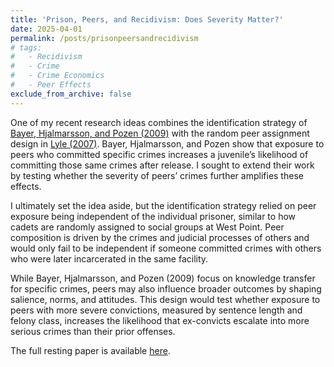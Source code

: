 ```yaml
---
title: 'Prison, Peers, and Recidivism: Does Severity Matter?'
date: 2025-04-01
permalink: /posts/prisonpeersandrecidivism
# tags:
#   - Recidivism
#   - Crime
#   - Crime Economics
#   - Peer Effects
exclude_from_archive: false
---
```


One of my recent research ideas combines the identification strategy of <a href="https://academic.oup.com/qje/article/124/1/105/1890328"> Bayer, Hjalmarsson, and Pozen (2009)</a> with the random peer assignment design in <a href="https://watermark02.silverchair.com/rest.89.2.289.pdf?token=AQECAHi208BE49Ooan9kkhW_Ercy7Dm3ZL_9Cf3qfKAc485ysgAAA0YwggNCBgkqhkiG9w0BBwagggMzMIIDLwIBADCCAygGCSqGSIb3DQEHATAeBglghkgBZQMEAS4wEQQMg2QLDeechi8QXue7AgEQgIIC-U4_RzAcq1v9p21fNG5jP7lXDXhFrbHdSPTf6QjE2dbhX8fH3Yj_rmk5HDFdWzWISm1pNn9ZVJe_45vQgz-TyxFdJrrgd7hJcuL5tOTVDhnb0iQT-07MuftE1h0LevGZha_CfAnfHsHlw_-K4PoNZYbY3hj77EyAiUbTqjPml2cduOgKIywLLDTupWlCVxkcID1gHz-j7EH7ix70N3THv0wyEcuSPhCKjSR2tSPILfHulkmncLoGvtEF7LRonALWYZXqR9isLA6Z0yHYN65d8UrNuFrsiKobNXSvdW5m2v8Jmu8BeSZb8A3aoItb-0WSAXNxBDmxmhtyUjC5ID6XbKiliy48rwvFYT3a77GcTarOC6PeDMpwBET8UvpAp8HHptqm_7wFO9f0qksDamdaIJBLi7qi-FfDvEZ3UsjcrjSevyRRMX8IY1qOLKH0uaMI-L_N4rO4oqHM9GR1PfeMBtWkLurukylaSTk90AbsN6RmfzY2_2bXELj529OchB0SDI0Lpw8Ou-g_xAQG_34TA_pzYw8i6vbr9w3ktP93ML61EXE4bbejMKmpAOFQs2bviWnEUAmdFxtIYJKzWltiDN_nC4_iVbH3XvXFIAib_AhytMrLerOfF88M2RGfIQGgdL0lo6SWF7OSzqPuM44qZ5kKS-aCncP9k2tLSfvyAIB0HJ6ZiU49Vs7dCxQCMCSL9Oa28kaFnOHD5F1sbYNh2D4H-jqM4a4FqUElDKCXVbD2MZtituMMRzfx8LHYjCUWRB3Q8vwqSTpuxc0H_zemt4iUpqS84jEsi1Ck26AJ3RoIT6lhcMW3WgejlnYQ05Mi_iJuiBw90_SFBitmroPMqkR_fppND6OpqH0eUqqsOWkf146yx-4HI-cckltVCLaRdLVdytbkKzsuRmKUT6QHZJf4LSQWr50IpN7xN1OJMysKhaBXRlWHiEcsAwmmZeonTzLD2qfTFhcDJS_0nQprVQGy8cSxnnurmlcCsid9z3PP1zEqIVojkcKb"> Lyle (2007)</a>. Bayer, Hjalmarsson, and Pozen show that exposure to peers who committed specific crimes increases a juvenile’s likelihood of committing those same crimes after release. I sought to extend their work by testing whether the severity of peers’ crimes further amplifies these effects.

I ultimately set the idea aside, but the identification strategy relied on peer exposure being independent of the individual prisoner, similar to how cadets are randomly assigned to social groups at West Point. Peer composition is driven by the crimes and judicial processes of others and would only fail to be independent if someone committed crimes with others who were later incarcerated in the same facility.

While Bayer, Hjalmarsson, and Pozen (2009) focus on knowledge transfer for specific crimes, peers may also influence broader outcomes by shaping salience, norms, and attitudes. This design would test whether exposure to peers with more severe convictions, measured by sentence length and felony class, increases the likelihood that ex-convicts escalate into more serious crimes than their prior offenses.

The full resting paper is available <a href="https://colin-p-adams.github.io/papers/prisonpeersandrecidivism.pdf"> here</a>.
